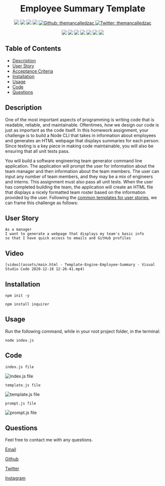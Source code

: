 <h1 align="center">Employee Summary Template </h1>

<p align="center">
    <img src="https://img.shields.io/github/repo-size/themancalledzac/Template-Engine-Employee-Summary" />
    <img src="https://img.shields.io/github/languages/top/themancalledzac/Template-Engine-Employee-Summary"  />
    <img src="https://img.shields.io/github/issues/themancalledzac/Template-Engine-Employee-Summary" />
    <img src="https://img.shields.io/github/last-commit/themancalledzac/Template-Engine-Employee-Summary" >
    <a href="https://github.com/themancalledzac">
        <img alt="Github: themancalledzac" src="https://img.shields.io/github/followers/themancalledzac?style=social" target="_blank" />
    </a>
    <a href="https://twitter.com/themancalledzac">
        <img alt="Twitter: themancalledzac" src="https://img.shields.io/twitter/follow/themancalledzac.svg?style=social" target="_blank" />
    </a>
</p>
  
<p align="center">
    <img src="https://img.shields.io/badge/Javascript-red" />
    <img src="https://img.shields.io/badge/jQuery-orange"  />
    <img src="https://img.shields.io/badge/-node.js-yellow" />
    <img src="https://img.shields.io/badge/-inquirer-green" >
    <img src="https://img.shields.io/badge/-json-teal" />
    <img src="https://img.shields.io/badge/-jest-blue" />
    <img src="https://img.shields.io/badge/-inquirer-indigo" />
</p>

## Table of Contents

- [Description](#description)
- [User Story](#user-story)
- [Acceptance Criteria](#acceptance-criteria)
- [Installation](#installation)
- [Usage](#usage)
- [Code](#code)
- [Questions](#questions)

## Description

One of the most important aspects of programming is writing code that is readable, reliable, and maintainable. Oftentimes, _how_ we design our code is just as important as the code itself. In this homework assignment, your challenge is to build a Node CLI that takes in information about employees and generates an HTML webpage that displays summaries for each person. Since testing is a key piece in making code maintainable, you will also be ensuring that all unit tests pass.

You will build a software engineering team generator command line application. The application will prompt the user for information about the team manager and then information about the team members. The user can input any number of team members, and they may be a mix of engineers and interns. This assignment must also pass all unit tests. When the user has completed building the team, the application will create an HTML file that displays a nicely formatted team roster based on the information provided by the user. Following the [common templates for user stories](https://en.wikipedia.org/wiki/User_story#Common_templates), we can frame this challenge as follows:

## User Story

```
As a manager
I want to generate a webpage that displays my team's basic info
so that I have quick access to emails and GitHub profiles
```

## Video

```
[video](assets/main.html - Template-Engine-Employee-Summary - Visual Studio Code 2020-12-18 12-26-41.mp4)
```

## Installation

```
npm init -y

npm install inquirer
```

## Usage

Run the following command, while in your root project folder, in the terminal:

```
node index.js
```

## Code

```
index.js file
```

![index.js file](./assets/images/hw09_01.PNG)

```
template.js file
```

![template.js file](./assets/images/hw09_02.PNG)

```
prompt.js file
```

![prompt.js file](./assets/images/hw09_03.PNG)

## Questions

Feel free to contact me with any questions.

[Email](mailto:themancalledzac@gmail.com)

[Github](https://github.com/themancalledzac)

[Twitter](https://twitter.com/themancalledzac)

[Instagram](https://www.instagram.com/themancalledzac/)
